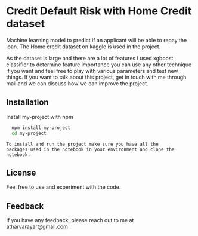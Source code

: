 
# Credit Default Risk with Home Credit dataset 

Machine learning model to predict if an applicant will be able to repay the loan. The Home credit dataset on kaggle is used in the project. 

As the dataset is large and there are a lot of features I used xgboost classifier to determine feature importance you can use any other technique if you want and feel free to play with various parameters and test new things. If you want to talk about this project, get in touch with me through mail and we can discuss how we can improve the project.


## Installation

Install my-project with npm

```bash
  npm install my-project
  cd my-project
```
    To install and run the project make sure you have all the 
    packages used in the notebook in your environment and clone the notebook.
## License

Feel free to use and experiment with the code.


## Feedback

If you have any feedback, please reach out to me at atharvarayar@gmail.com

